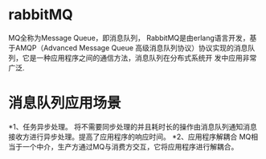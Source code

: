 # rabbitMQ


  MQ全称为Message Queue，即消息队列， RabbitMQ是由erlang语言开发，基于AMQP（Advanced Message Queue 高级消息队列协议）协议实现的消息队列，它是一种应用程序之间的通信方法，消息队列在分布式系统开 发中应用非常广泛.
  
  
# 消息队列应用场景

*1、任务异步处理。
将不需要同步处理的并且耗时长的操作由消息队列通知消息接收方进行异步处理。提高了应用程序的响应时间。
*2、应用程序解耦合 MQ相当于一个中介，生产方通过MQ与消费方交互，它将应用程序进行解耦合。

